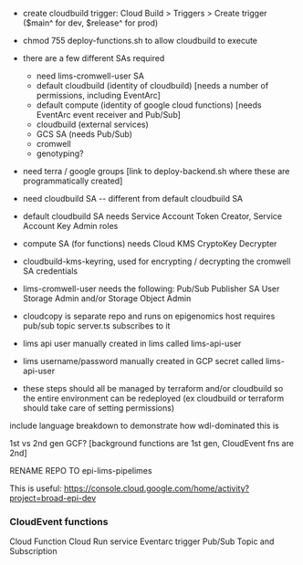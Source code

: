 - create cloudbuild trigger: Cloud Build > Triggers > Create trigger ($main^ for dev, $release^ for prod)
- chmod 755 deploy-functions.sh to allow cloudbuild to execute
- there are a few different SAs required
  - need lims-cromwell-user SA 
  - default cloudbuild (identity of cloudbuild) [needs a number of permissions, including EventArc]
  - default compute (identity of google cloud functions) [needs EventArc event receiver and Pub/Sub]
  - cloudbuild (external services)
  - GCS SA (needs Pub/Sub)
  - cromwell 
  - genotyping?
- need terra / google groups [link to deploy-backend.sh where these are programmatically created]
- need cloudbuild SA -- different from default cloudbuild SA
- default cloudbuild SA needs Service Account Token Creator, Service Account Key Admin roles
- compute SA (for functions) needs Cloud KMS CryptoKey Decrypter
- cloudbuild-kms-keyring, used for encrypting / decrypting the cromwell SA credentials
- lims-cromwell-user needs the following:
  Pub/Sub Publisher
  SA User
  Storage Admin and/or Storage Object Admin
- cloudcopy is separate repo and runs on epigenomics host 
  requires pub/sub topic
  server.ts subscribes to it
- lims api user manually created in lims called lims-api-user
- lims username/password manually created in GCP secret called lims-api-user

- these steps should all be managed by terraform and/or cloudbuild so the entire environment can be redeployed (ex cloudbuild or terraform should take care of setting permissions)

include language breakdown to demonstrate how wdl-dominated this is

1st vs 2nd gen GCF? [background functions are 1st gen, CloudEvent fns are 2nd]

RENAME REPO TO epi-lims-pipelimes

This is useful: https://console.cloud.google.com/home/activity?project=broad-epi-dev 

### CloudEvent functions 
Cloud Function
Cloud Run service
Eventarc trigger
Pub/Sub Topic and Subscription